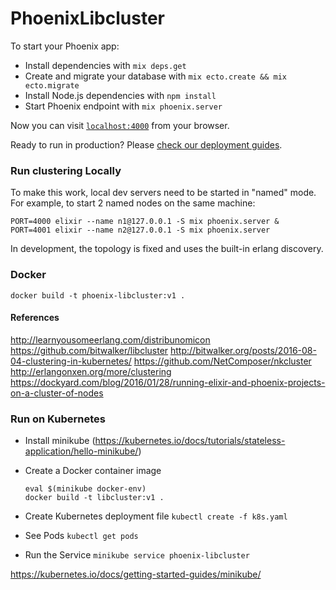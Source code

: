 # PhoenixLibcluster

To start your Phoenix app:

  * Install dependencies with `mix deps.get`
  * Create and migrate your database with `mix ecto.create && mix ecto.migrate`
  * Install Node.js dependencies with `npm install`
  * Start Phoenix endpoint with `mix phoenix.server`

Now you can visit [`localhost:4000`](http://localhost:4000) from your browser.

Ready to run in production? Please [check our deployment guides](http://www.phoenixframework.org/docs/deployment).

### Run clustering Locally

To make this work, local dev servers need to be started in "named" mode. For example, to start 2 named nodes on the same machine:

```
PORT=4000 elixir --name n1@127.0.0.1 -S mix phoenix.server &
PORT=4001 elixir --name n2@127.0.0.1 -S mix phoenix.server
```

In development, the topology is fixed and uses the built-in erlang discovery.

### Docker

`docker build -t phoenix-libcluster:v1 .`

#### References

http://learnyousomeerlang.com/distribunomicon
https://github.com/bitwalker/libcluster
http://bitwalker.org/posts/2016-08-04-clustering-in-kubernetes/
https://github.com/NetComposer/nkcluster
http://erlangonxen.org/more/clustering
https://dockyard.com/blog/2016/01/28/running-elixir-and-phoenix-projects-on-a-cluster-of-nodes

### Run on Kubernetes

* Install minikube (https://kubernetes.io/docs/tutorials/stateless-application/hello-minikube/)
* Create a Docker container image
  ```
  eval $(minikube docker-env)
  docker build -t libcluster:v1 .
  ```
* Create Kubernetes deployment file
  `kubectl create -f k8s.yaml`
  
* See Pods
  `kubectl get pods`
  
* Run the Service
  `minikube service phoenix-libcluster`



https://kubernetes.io/docs/getting-started-guides/minikube/
